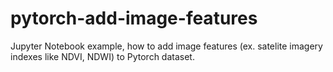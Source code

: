 # pytorch-add-image-features

Jupyter Notebook example, how to add image features (ex. satelite imagery indexes like NDVI, NDWI) to Pytorch dataset.
